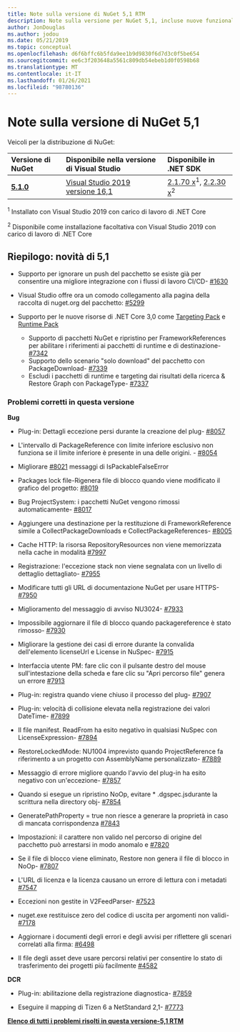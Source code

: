 ```yaml
---
title: Note sulla versione di NuGet 5,1 RTM
description: Note sulla versione per NuGet 5,1, incluse nuove funzionalità, correzioni di bug e DCR.
author: JonDouglas
ms.author: jodou
ms.date: 05/21/2019
ms.topic: conceptual
ms.openlocfilehash: d6f6bffc6b5fda9ee1b9d9830f6d7d3c0f5be654
ms.sourcegitcommit: ee6c3f203648a5561c809db54ebeb1d0f0598b68
ms.translationtype: MT
ms.contentlocale: it-IT
ms.lasthandoff: 01/26/2021
ms.locfileid: "98780136"
---
```

# <a name="nuget-51-release-notes"></a>Note sulla versione di NuGet 5,1

Veicoli per la distribuzione di NuGet:

| Versione di NuGet | Disponibile nella versione di Visual Studio| Disponibile in .NET SDK|
|:---|:---|:---|
| [**5.1.0**](https://nuget.org/downloads) | [Visual Studio 2019 versione 16,1](https://visualstudio.microsoft.com/downloads/) | [2.1.70 x](https://dotnet.microsoft.com/download/dotnet-core/2.1)<sup>1</sup>, [2.2.30 x](https://dotnet.microsoft.com/download/dotnet-core/2.2)<sup>2</sup> |

<sup>1</sup> Installato con Visual Studio 2019 con carico di lavoro di .NET Core 

<sup>2</sup> Disponibile come installazione facoltativa con Visual Studio 2019 con carico di lavoro di .NET Core

## <a name="summary-whats-new-in-51"></a>Riepilogo: novità di 5,1

* Supporto per ignorare un push del pacchetto se esiste già per consentire una migliore integrazione con i flussi di lavoro CI/CD- [#1630](https://github.com/NuGet/Home/issues/1630#issuecomment-483461100)

* Visual Studio offre ora un comodo collegamento alla pagina della raccolta di nuget.org del pacchetto: [#5299](https://github.com/NuGet/Home/issues/5299#issuecomment-494458510)

* Supporto per le nuove risorse di .NET Core 3,0 come [Targeting Pack](https://github.com/dotnet/cli/issues/10006) e [Runtime Pack](https://github.com/dotnet/cli/issues/10007)
  * Supporto di pacchetti NuGet e ripristino per FrameworkReferences per abilitare i riferimenti ai pacchetti di runtime e di destinazione- [#7342](https://github.com/NuGet/Home/issues/7342)
  * Supporto dello scenario "solo download" del pacchetto con PackageDownload- [#7339](https://github.com/NuGet/Home/issues/7339)
  * Escludi i pacchetti di runtime e targeting dai risultati della ricerca & Restore Graph con PackageType- [#7337](https://github.com/NuGet/Home/issues/7337)

### <a name="issues-fixed-in-this-release"></a>Problemi corretti in questa versione

**Bug**

* Plug-in: Dettagli eccezione persi durante la creazione del plug- [#8057](https://github.com/NuGet/Home/issues/8057)

* L'intervallo di PackageReference con limite inferiore esclusivo non funziona se il limite inferiore è presente in una delle origini. - [#8054](https://github.com/NuGet/Home/issues/8054)

* Migliorare [#8021](https://github.com/NuGet/Home/issues/8021) messaggi di IsPackableFalseError

* Packages lock file-Rigenera file di blocco quando viene modificato il grafico del progetto: [#8019](https://github.com/NuGet/Home/issues/8019)

* Bug ProjectSystem: i pacchetti NuGet vengono rimossi automaticamente- [#8017](https://github.com/NuGet/Home/issues/8017)

* Aggiungere una destinazione per la restituzione di FrameworkReference simile a CollectPackageDownloads e CollectPackageReferences- [#8005](https://github.com/NuGet/Home/issues/8005)

* Cache HTTP: la risorsa RepositoryResources non viene memorizzata nella cache in modalità [#7997](https://github.com/NuGet/Home/issues/7997)

* Registrazione: l'eccezione stack non viene segnalata con un livello di dettaglio dettagliato- [#7955](https://github.com/NuGet/Home/issues/7955)

* Modificare tutti gli URL di documentazione NuGet per usare HTTPS- [#7950](https://github.com/NuGet/Home/issues/7950)

* Miglioramento del messaggio di avviso NU3024- [#7933](https://github.com/NuGet/Home/issues/7933)

* Impossibile aggiornare il file di blocco quando packagereference è stato rimosso- [#7930](https://github.com/NuGet/Home/issues/7930)

* Migliorare la gestione dei casi di errore durante la convalida dell'elemento licenseUrl e License in NuSpec- [#7915](https://github.com/NuGet/Home/issues/7915)

* Interfaccia utente PM: fare clic con il pulsante destro del mouse sull'intestazione della scheda e fare clic su "Apri percorso file" genera un errore [#7913](https://github.com/NuGet/Home/issues/7913)

* Plug-in: registra quando viene chiuso il processo del plug- [#7907](https://github.com/NuGet/Home/issues/7907)

* Plug-in: velocità di collisione elevata nella registrazione dei valori DateTime- [#7899](https://github.com/NuGet/Home/issues/7899)

* Il file manifest. ReadFrom ha esito negativo in qualsiasi NuSpec con LicenseExpression- [#7894](https://github.com/NuGet/Home/issues/7894)

* RestoreLockedMode: NU1004 imprevisto quando ProjectReference fa riferimento a un progetto con AssemblyName personalizzato- [#7889](https://github.com/NuGet/Home/issues/7889)

* Messaggio di errore migliore quando l'avvio del plug-in ha esito negativo con un'eccezione- [#7857](https://github.com/NuGet/Home/issues/7857)

* Quando si esegue un ripristino NoOp, evitare * .dgspec.jsdurante la scrittura nella directory obj- [#7854](https://github.com/NuGet/Home/issues/7854)

* GeneratePathProperty = true non riesce a generare la proprietà in caso di mancata corrispondenza [#7843](https://github.com/NuGet/Home/issues/7843)

* Impostazioni: il carattere non valido nel percorso di origine del pacchetto può arrestarsi in modo anomalo e [#7820](https://github.com/NuGet/Home/issues/7820)

* Se il file di blocco viene eliminato, Restore non genera il file di blocco in NoOp- [#7807](https://github.com/NuGet/Home/issues/7807)

* L'URL di licenza e la licenza causano un errore di lettura con i metadati [#7547](https://github.com/NuGet/Home/issues/7547)

* Eccezioni non gestite in V2FeedParser- [#7523](https://github.com/NuGet/Home/issues/7523)

* nuget.exe restituisce zero del codice di uscita per argomenti non validi- [#7178](https://github.com/NuGet/Home/issues/7178)

* Aggiornare i documenti degli errori e degli avvisi per riflettere gli scenari correlati alla firma: [#6498](https://github.com/NuGet/Home/issues/6498)

* Il file degli asset deve usare percorsi relativi per consentire lo stato di trasferimento dei progetti più facilmente [#4582](https://github.com/NuGet/Home/issues/4582)

**DCR**

* Plug-in: abilitazione della registrazione diagnostica- [#7859](https://github.com/NuGet/Home/issues/7859)

* Eseguire il mapping di Tizen 6 a NetStandard 2,1- [#7773](https://github.com/NuGet/Home/issues/7773)

**[Elenco di tutti i problemi risolti in questa versione-5,1 RTM](https://github.com/nuget/home/issues?q=is%3Aissue+is%3Aclosed+milestone%3A%225.1")**

